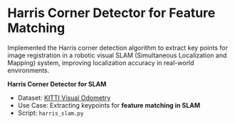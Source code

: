 # Harris Corner Detector for Feature Matching
Implemented the Harris corner detection algorithm to extract key points for image registration in a robotic visual SLAM (Simultaneous Localization and Mapping) system, improving localization accuracy in real-world environments.

**Harris Corner Detector for SLAM**
   - Dataset: [KITTI Visual Odometry](http://www.cvlibs.net/datasets/kitti/)
   - Use Case: Extracting keypoints for **feature matching in SLAM**
   - Script: `harris_slam.py`
